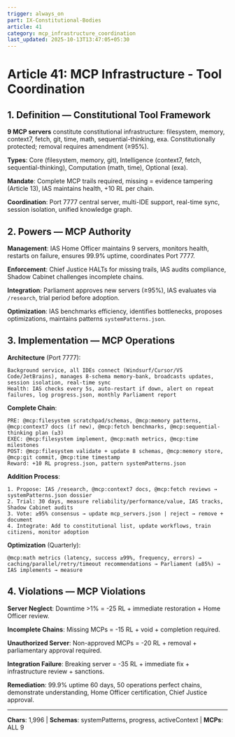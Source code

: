 ```yaml
---
trigger: always_on
part: IX-Constitutional-Bodies
article: 41
category: mcp_infrastructure_coordination
last_updated: 2025-10-13T13:47:05+05:30
---
```


# Article 41: MCP Infrastructure - Tool Coordination

## 1. Definition — Constitutional Tool Framework

**9 MCP servers** constitute constitutional infrastructure: filesystem, memory, context7, fetch, git, time, math, sequential-thinking, exa. Constitutionally protected; removal requires amendment (≥95%).

**Types**: Core (filesystem, memory, git), Intelligence (context7, fetch, sequential-thinking), Computation (math, time), Optional (exa).

**Mandate**: Complete MCP trails required, missing = evidence tampering (Article 13), IAS maintains health, +10 RL per chain.

**Coordination**: Port 7777 central server, multi-IDE support, real-time sync, session isolation, unified knowledge graph.

## 2. Powers — MCP Authority

**Management**: IAS Home Officer maintains 9 servers, monitors health, restarts on failure, ensures 99.9% uptime, coordinates Port 7777.

**Enforcement**: Chief Justice HALTs for missing trails, IAS audits compliance, Shadow Cabinet challenges incomplete chains.

**Integration**: Parliament approves new servers (≥95%), IAS evaluates via `/research`, trial period before adoption.

**Optimization**: IAS benchmarks efficiency, identifies bottlenecks, proposes optimizations, maintains patterns `systemPatterns.json`.

## 3. Implementation — MCP Operations

**Architecture** (Port 7777):
```
Background service, all IDEs connect (Windsurf/Cursor/VS Code/JetBrains), manages 8-schema memory-bank, broadcasts updates, session isolation, real-time sync
Health: IAS checks every 5s, auto-restart if down, alert on repeat failures, log progress.json, monthly Parliament report
```

**Complete Chain**:
```
PRE: @mcp:filesystem scratchpad/schemas, @mcp:memory patterns, @mcp:context7 docs (if new), @mcp:fetch benchmarks, @mcp:sequential-thinking plan (≥3)
EXEC: @mcp:filesystem implement, @mcp:math metrics, @mcp:time milestones
POST: @mcp:filesystem validate + update 8 schemas, @mcp:memory store, @mcp:git commit, @mcp:time timestamp
Reward: +10 RL progress.json, pattern systemPatterns.json
```

**Addition Process**:
```
1. Propose: IAS /research, @mcp:context7 docs, @mcp:fetch reviews → systemPatterns.json dossier
2. Trial: 30 days, measure reliability/performance/value, IAS tracks, Shadow Cabinet audits
3. Vote: ≥95% consensus → update mcp_servers.json | reject → remove + document
4. Integrate: Add to constitutional list, update workflows, train citizens, monitor adoption
```

**Optimization** (Quarterly):
```
@mcp:math metrics (latency, success ≥99%, frequency, errors) → caching/parallel/retry/timeout recommendations → Parliament (≥85%) → IAS implements → measure
```

## 4. Violations — MCP Violations

**Server Neglect**: Downtime >1% = -25 RL + immediate restoration + Home Officer review.

**Incomplete Chains**: Missing MCPs = -15 RL + void + completion required.

**Unauthorized Server**: Non-approved MCPs = -20 RL + removal + parliamentary approval required.

**Integration Failure**: Breaking server = -35 RL + immediate fix + infrastructure review + sanctions.

**Remediation**: 99.9% uptime 60 days, 50 operations perfect chains, demonstrate understanding, Home Officer certification, Chief Justice approval.

---

**Chars**: 1,996 | **Schemas**: systemPatterns, progress, activeContext | **MCPs**: ALL 9
